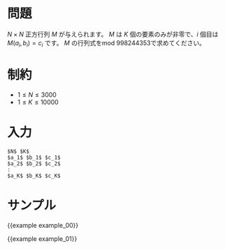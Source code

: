 問題
=========

$N \times N$ 正方行列 $M$ が与えられます。
$M$ は $K$ 個の要素のみが非零で、$i$ 個目は $M(a_i, b_i) = c_i$ です。
$M$ の行列式をmod 998244353で求めてください。

制約
=========

- $1 \leq N \leq 3000$
- $1 \leq K \leq 10000$

入力
=========

```
$N$ $K$
$a_1$ $b_1$ $c_1$
$a_2$ $b_2$ $c_2$
:
$a_K$ $b_K$ $c_K$
```

サンプル
=========

{{example example_00}}

{{example example_01}}
